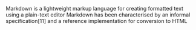 Markdown is a lightweight markup language for creating formatted text using a plain-text editor
Markdown has been characterised by an informal specification[11] and a reference implementation for conversion to HTML
